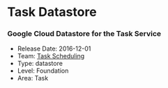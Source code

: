 # Task Datastore
### Google Cloud Datastore for the Task Service
* Release Date: 2016-12-01
* Team: [Task Scheduling](./../teams/scheduling.md)
* Type: datastore
* Level: Foundation
* Area: Task
